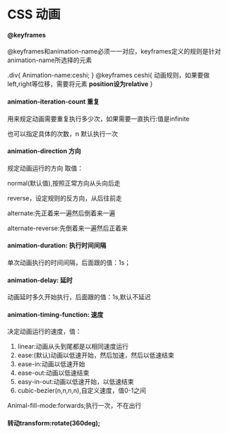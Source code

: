 # CSS	动画

#### @keyframes

@keyframes和animation-name必须一一对应，keyframes定义的规则是针对animation-name所选择的元素

.div{
Animation-name:ceshi;
}
@keyframes ceshi{
动画规则，如果要做left,right等位移，需要将元素         **position设为relative**
}

#### animation-iteration-count	重复

用来规定动画需要重复执行多少次，如果需要一直执行:值是infinite

也可以指定具体的次数，n   默认执行一次

#### animation-direction	方向

规定动画运行的方向
取值：

normal(默认值),按照正常方向从头向后走

reverse，设定规则的反方向，从后往前走

alternate:先正着来一遍然后倒着来一遍

alternate-reverse:先倒着来一遍然后正着来

#### animation-duration:	执行时间间隔

单次动画执行的时间间隔，后面跟的值：1s；

#### animation-delay:		延时

动画延时多久开始执行，后面跟的值：1s,默认不延迟

#### animation-timing-function:	速度

决定动画运行的速度，值：

1. linear:动画从头到尾都是以相同速度运行
2. ease:(默认)动画以低速开始，然后加速，然后以低速结束
3. ease-in:动画以低速开始
4. ease-out:动画以低速结束
5. easy-in-out:动画以低速开始，以低速结束
6. cubic-bezier(n,n,n,n),自定义速度，值0-1之间

Animal-fill-mode:forwards;执行一次，不在出行



#### 转动transform:rotate(360deg);





